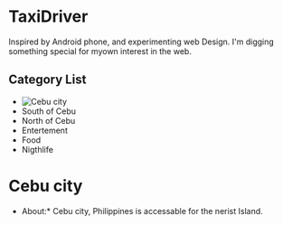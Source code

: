 # TaxiDriver
Inspired by Android phone, and experimenting web Design. I'm digging something special for myown interest in the web.

## Category List
- ![Cebu city](https://cebutaxidriver.wordpress.com/2018/02/20/cebu-city-tour-price-3/)
- South of Cebu
- North of Cebu
- Entertement
- Food
- Nigthlife

# Cebu city
* About:*
Cebu city, Philippines is accessable for the nerist Island.
